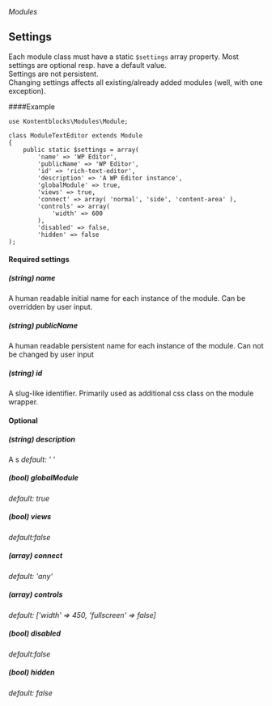 *Modules*

## Settings

Each module class must have a static `$settings` array property. Most settings are optional resp. have a default value.  
Settings are not persistent.  
Changing settings affects all existing/already added modules (well, with one exception).


####Example

    use Kontentblocks\Modules\Module;
    
    class ModuleTextEditor extends Module
    {
        public static $settings = array(
            'name' => 'WP Editor',
            'publicName' => 'WP Editor',
            'id' => 'rich-text-editor',
            'description' => 'A WP Editor instance',
            'globalModule' => true,
            'views' => true,
            'connect' => array( 'normal', 'side', 'content-area' ),
            'controls' => array(
                'width' => 600
            ),
            'disabled' => false,
            'hidden' => false
    );
    
    
#### Required settings

##### (string) name

A human readable initial name for each instance of the module. Can be overridden by user input.

##### (string) publicName

A human readable persistent name for each instance of the module. Can not be changed by user input

##### (string) id

A slug-like identifier. Primarily used as additional css class on the module wrapper.

#### Optional

##### (string) description
A s
*default: ' '*

##### (bool) globalModule
*default: true*

##### (bool) views
*default:false*
##### (array) connect
*default: 'any'*
##### (array) controls
*default: ['width' => 450, 'fullscreen' => false]*
##### (bool) disabled
*default:false*
##### (bool) hidden
*default: false*